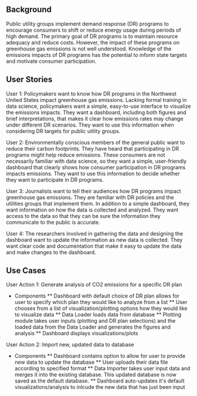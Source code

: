 ## Background

Public utility groups implement demand response (DR) programs to encourage consumers to shift or reduce energy usage during periods of high demand. The primary goal of DR programs is to maintain resource adequacy and reduce costs. However, the impact of these programs on greenhouse gas emissions is not well understood. Knowledge of the emissions impacts of DR programs has the potential to inform state targets and motivate consumer participation.

## User Stories

User 1: Policymakers want to know how DR programs in the Northwest United States impact greenhouse gas emissions. Lacking formal training in data science, policymakers want a simple, easy-to-use interface to visualize the emissions impacts. They want a dashboard, including both figures and brief interpretations, that makes it clear how emissions rates may change under different DR scenarios. They want to use this information when considering DR targets for public utility groups.

User 2: Environmentally conscious members of the general public want to reduce their carbon footprints. They have heard that participating in DR programs might help reduce emissions. These consumers are not necessarily familiar with data science, so they want a simple, user-friendly dashboard that clearly shows how consumer participation in DR programs impacts emissions. They want to use this information to decide whether they want to participate in DR programs.

User 3: Journalists want to tell their audiences how DR programs impact greenhouse gas emissions. They are familiar with DR policies and the utilities groups that implement them. In addition to a simple dashboard, they want information on how the data is collected and analyzed. They want access to the data so that they can be sure the information they communicate to the public is accurate.

User 4: The researchers involved in gathering the data and designing the dashboard want to update the information as new data is collected. They want clear code and documentation that make it easy to update the data and make changes to the dashboard.

## Use Cases

User Action 1: Generate analysis of CO2 emissions for a specific DR plan
* Components
** Dashboard with default choice of DR plan allows for user to specify which plan they would like to analyze from a list
** User chooses from a list of visualization/plotting options how they would like to visualize data
** Data Loader loads data from database
** Plotting module takes user inputs (plotting and DR plan selections) and the loaded data from the Data Loader and generates the figures and analysis
** Dashboard displays visualizations/plots 


User Action 2: Import new, updated data to database
* Components
** Dashboard contains option to allow for user to provide new data to update the database
** User uploads their data file according to specified format
** Data Importer takes user input data and merges it into the existing database. This updated database is now saved as the default database.
** Dashboard auto-updates it's default visualizations/analysis to inlcude the new data that has just been input 
